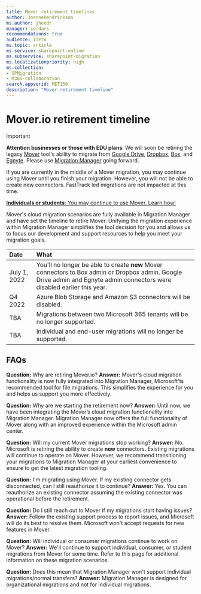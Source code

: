 ```yaml
---
title: Mover retirement timelines
author: JoanneHendrickson
ms.author: jhendr
manager: serdars
recommendations: true
audience: ITPro
ms.topic: article
ms.service: sharepoint-online
ms.subservice: sharepoint-migration
ms.localizationpriority: high
ms.collection:
- SPMigration
- M365-collaboration
search.appverid: MET150
description: "Mover retirement timeline"
---
```

# Mover.io retirement timeline

>[!Important]
>**Attention businesses or those with EDU plans**: We will soon be retiring the legacy [Mover](https://app.mover.io) tool's ability to migrate from [Google Drive](mm-google-overview.md), [Dropbox](mm-dropbox-overview.md), [Box](mm-box-overview.md), and [Egnyte](mm-egnyte-overview.md). Please use [Migration Manager](https://aka.ms/ODSP-MM) going forward.
>
>If you are currently in the middle of a Mover migration, you may continue using Mover until you finish your migration. However, you will not be able to create new connectors.  FastTrack led migrations are not impacted at this time.
>
>[**Individuals or students**: You may continue to use Mover. Learn how!](https://support.microsoft.com/office/7dbda93c-71e6-483f-8914-ad445554cd31?OCID=Docs_MigrateContent_IndStudentLink)


Mover's cloud migration scenarios are fully available in Migration Manager and have set the timeline to retire Mover. Unifying the migration experience within Migration Manager simplifies the tool decision for you and allows us to focus our development and support resources to help you meet your migration goals.

|Date|What|
|:-----|:-----|
|July 1, 2022|You'll no longer be able to create **new** Mover connectors to Box admin or Dropbox admin. Google Drive admin and Egnyte admin connectors were disabled earlier this year.|
|Q4 2022|Azure Blob Storage and Amazon S3 connectors will be disabled.| 
|TBA|Migrations between two Microsoft 365 tenants will be no longer supported.|
|TBA|Individual and end-user migrations will no longer be supported.|


## FAQs

**Question:**  Why are retiring Mover.io?
**Answer:** Mover's cloud migration functionality is now fully integrated into Migration Manager, Microsoft'ts recommended tool for file migrations. This simplifies the experience for you and helps us support you more effectively.


**Question:** Why are we starting the retirement now?
**Answer:**  Until now, we have been integrating the Mover’s cloud migration functionality into Migration Manager. Migration Manager now offers the full functionality of Mover along with an improved experience within the Microsoft admin center. 


**Question:**  Will my current Mover migrations stop working?
**Answer:**  No. Microsoft is retiring the ability to create **new** connectors. Existing migrations will continue to operate on Mover. However, we recommend transitioning your migrations to Migration Manager at your earliest convenience to ensure to get the latest migration tooling. 

**Question:**  I'm migrating using Mover. If my existing connector gets disconnected, can I still reauthorize it to continue?
**Answer:** Yes. You can reauthorize an existing connector assuming the existing connector was operational before the retirement. 


**Question:**  Do I still reach out to Mover if my migrations start having issues? 
**Answer:** Follow the existing support process to report issues, and Microsoft will do its best to resolve them. Microsoft won't accept requests for new features in Mover.

**Question:**  Will individual or consumer migrations continue to work on Mover?
**Answer:**   We'll continue to support individual, consumer, or student migrations from Mover for some time. Refer to this page for additional information on these migration scenarios. 




**Question:** Does this mean that Migration Manager won't support individual migrations/normal transfers?
**Answer:**   Migration Manager is designed for organizational migrations and not for individual migrations. 





